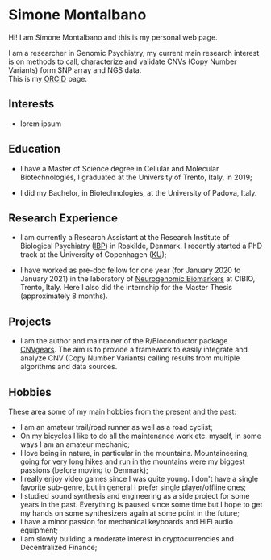 # Simone Montalbano

Hi! I am Simone Montalbano and this is my personal web page.

I am a researcher in Genomic Psychiatry, my current main research
interest is on methods to call, characterize and validate CNVs
(Copy Number Variants) form SNP array and NGS data.   
This is my [ORCID](https://orcid.org/0000-0002-9846-0560) page.

## Interests

- lorem ipsum


## Education

- I have a Master of Science degree in Cellular and Molecular Biotechnologies,
  I graduated at the University of Trento, Italy, in 2019;

- I did my Bachelor, in Biotechnologies, at the University of Padova, Italy.


## Research Experience

- I am currently a Research Assistant at the Research Institute of Biological
  Psychiatry ([IBP](https://biopsyk.dk/)) in Roskilde, Denmark. I recently started
  a PhD track at the University of Copenhagen ([KU](https://www.ku.dk/english/));

- I have worked as pre-doc fellow for one year (for January 2020 to January 2021)
  in the laboratory of
  [Neurogenomic Biomarkers](https://www.cibio.unitn.it/302/laboratory-of-neurogenomic-biomarkers)
  at CIBIO, Trento, Italy. Here I also did the internship for the Master Thesis 
  (approximately 8 months).


## Projects

- I am the author and maintainer of the R/Bioconductor package
  [CNVgears](https://master.bioconductor.org/packages/CNVgears/). The aim is to
  provide a framework to easily integrate and analyze CNV (Copy Number Variants)
  calling results from multiple algorithms and data sources.


## Hobbies

These area some of my main hobbies from the present and the past:

- I am an amateur trail/road runner as well as a road cyclist;
- On my bicycles I like to do all the maintenance work etc. myself,
  in some ways I am an amateur mechanic;
- I love being in nature, in particular in the mountains. Mountaineering,
  going for very long hikes and run in the mountains were my biggest passions
  (before moving to Denmark);
- I really enjoy video games since I was quite young. I don't have a single
  favorite sub-genre, but in general I prefer single player/offline ones;
- I studied sound synthesis and engineering as a side project for
  some years in the past. Everything is paused since some time but I hope
  to get my hands on some synthesizers again at some point in the future;
- I have a minor passion for mechanical keyboards and HiFi audio equipment;
- I am slowly building a moderate interest in cryptocurrencies and 
  Decentralized Finance;

